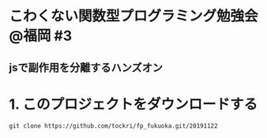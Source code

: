 # こわくない関数型プログラミング勉強会@福岡 #3

## jsで副作用を分離するハンズオン

# 1. このプロジェクトをダウンロードする
```
git clone https://github.com/tockri/fp_fukuoka.git/20191122
```